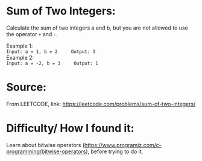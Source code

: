 # Sum of Two Integers:
Calculate the sum of two integers a and b, but you are not allowed to use the operator `+` and `-`.

Example 1:  
`Input: a = 1, b = 2    
Output: 3`  
Example 2:  
`Input: a = -2, b = 3    
Output: 1`

# Source:
From LEETCODE, link: https://leetcode.com/problems/sum-of-two-integers/
# Difficulty/ How I found it:
Learn about bitwise operators (https://www.programiz.com/c-programming/bitwise-operators), before trying to do it.
